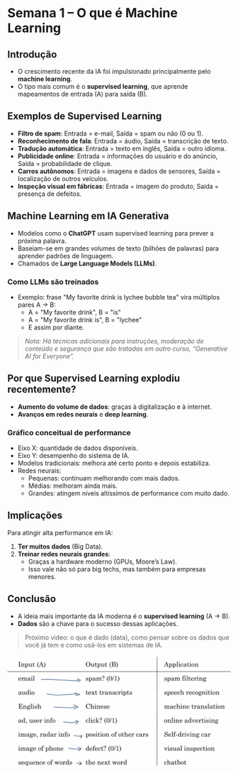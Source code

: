 # Semana 1 – O que é Machine Learning

## Introdução

- O crescimento recente da IA foi impulsionado principalmente pelo **machine learning**.
- O tipo mais comum é o **supervised learning**, que aprende mapeamentos de entrada (A) para saída (B).

## Exemplos de Supervised Learning

- **Filtro de spam**: Entrada = e-mail, Saída = spam ou não (0 ou 1).
- **Reconhecimento de fala**: Entrada = áudio, Saída = transcrição de texto.
- **Tradução automática**: Entrada = texto em inglês, Saída = outro idioma.
- **Publicidade online**: Entrada = informações do usuário e do anúncio, Saída = probabilidade de clique.
- **Carros autônomos**: Entrada = imagens e dados de sensores, Saída = localização de outros veículos.
- **Inspeção visual em fábricas**: Entrada = imagem do produto, Saída = presença de defeitos.

## Machine Learning em IA Generativa

- Modelos como o **ChatGPT** usam supervised learning para prever a próxima palavra.
- Baseiam-se em grandes volumes de texto (bilhões de palavras) para aprender padrões de linguagem.
- Chamados de **Large Language Models (LLMs)**.

### Como LLMs são treinados

- Exemplo: frase "My favorite drink is lychee bubble tea" vira múltiplos pares A → B:
  - A = "My favorite drink", B = "is"
  - A = "My favorite drink is", B = "lychee"
  - E assim por diante.

> *Nota: Há técnicas adicionais para instruções, moderação de conteúdo e segurança que são tratadas em outro curso, “Generative AI for Everyone”.*

## Por que Supervised Learning explodiu recentemente?

- **Aumento do volume de dados**: graças à digitalização e à internet.
- **Avanços em redes neurais** e **deep learning**.

### Gráfico conceitual de performance

- Eixo X: quantidade de dados disponíveis.
- Eixo Y: desempenho do sistema de IA.
- Modelos tradicionais: melhora até certo ponto e depois estabiliza.
- Redes neurais:
  - Pequenas: continuam melhorando com mais dados.
  - Médias: melhoram ainda mais.
  - Grandes: atingem níveis altíssimos de performance com muito dado.

## Implicações

Para atingir alta performance em IA:
1. **Ter muitos dados** (Big Data).
2. **Treinar redes neurais grandes**:
   - Graças a hardware moderno (GPUs, Moore’s Law).
   - Isso vale não só para big techs, mas também para empresas menores.

## Conclusão

- A ideia mais importante da IA moderna é o **supervised learning** (A → B).
- **Dados** são a chave para o sucesso dessas aplicações.

> Próximo vídeo: o que é dado (data), como pensar sobre os dados que você já tem e como usá-los em sistemas de IA.




![alt text](image.png)